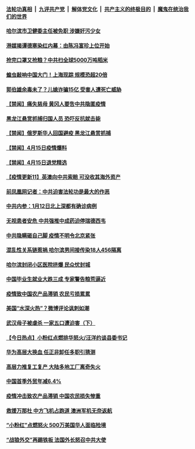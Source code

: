 

####  [法轮功真相](../../../../basic/blob/master/README.md?t=04161430) &nbsp;|&nbsp; [九评共产党](../../../../9ping.md/blob/master/README.md?t=04161430) &nbsp;|&nbsp; [解体党文化](../../../../jtdwh.md/blob/master/README.md?t=04161430)  &nbsp;|&nbsp; [共产主义的终极目的](../../../../gczydzjmd.md/blob/master/README.md?t=04161430) &nbsp;|&nbsp; [魔鬼在统治我们的世界](../../../../mgztzwmdsj.md/blob/master/README.md?t=04161430) 

#### [哈尔滨市卫健委主任被免职 涉嫌奸污少女](../pages/prog204/a102824295.md?t=04161430) 

#### [港媒揭谭德塞染红内幕：由陈冯富珍上位开始](../pages/prog204/a102824253.md?t=04161430) 

#### [抢完口罩又抢粮？中共扫全球5000万吨稻米](../pages/prog204/a102824207.md?t=04161430) 

#### [蝗虫敲响中国大门！上海现踪 规模恐超20倍](../pages/prog204/a102824181.md?t=04161430) 


#### [郭伯雄余毒未了？儿媳诈骗15亿 受害人遭死亡威胁](../pages/prog204/a102824165.md?t=04161430) 

#### [【禁闻】痛失慈母 黄冈人要吿中共隐匿疫情](../pages/prog204/a102824169.md?t=04161430) 

#### [黑龙江悬赏抓捕归国人员 恐吓反抗就击毙](../pages/prog204/a102823682.md?t=04161430) 

#### [【禁闻】俄罗斯华人回国避疫 黑龙江悬赏抓捕](../pages/prog204/a102824098.md?t=04161430) 

#### [【禁闻】4月15日疫情爆料](../pages/prog204/a102824101.md?t=04161430) 

#### [【禁闻】4月15日退党精选](../pages/prog204/a102824082.md?t=04161430) 

#### [【疫情更新11】英澳向中共索赔 可没收其海外资产](../pages/prog204/a102821787.md?t=04161430) 

#### [前凤凰网记者：中共迫害法轮功是最大的作恶](../pages/prog204/a102824026.md?t=04161430) 

#### [中共内参：1月12日北上深都有确诊病例](../pages/prog204/a102823998.md?t=04161430) 

#### [无视患者安危 中共强推中成药迫停瑞德西韦](../pages/prog204/a102823990.md?t=04161430) 

#### [中共隐瞒砸自己脚 疫情不明令北京紧张](../pages/prog204/a102823988.md?t=04161430) 

#### [混乱性关系链惹祸 哈尔滨男间接传染18人456隔离](../pages/prog204/a102823907.md?t=04161430) 

#### [哈尔滨封闭小区医院挤爆 民众忧封城](../pages/prog204/a102823900.md?t=04161430) 

#### [中国毕业生就业大跌三成 专家警告粮荒逼近](../pages/prog204/a102823895.md?t=04161430) 

#### [疫情致中国农产品滞销 农民亏损累累](../pages/prog204/a102823714.md?t=04161430) 

#### [美国“水深火热”？微博评论讽刺如潮](../pages/prog204/a102823700.md?t=04161430) 

#### [武汉母子被虐杀 一家五口遭迫害（下）](../pages/prog204/a102823499.md?t=04161430) 

#### [【今日热点】小粉红点燃排华怒火/汪洋约谈县委书记](../pages/prog204/a102823616.md?t=04161430) 

#### [华为高层大换血 任正非卸任多职引猜测](../pages/prog204/a102823665.md?t=04161430) 

#### [高层力推复工复产 大陆多地工厂离奇失火](../pages/prog204/a102823619.md?t=04161430) 

#### [中国首季外贸年减6.4%](../pages/prog204/a102823637.md?t=04161430) 

#### [疫情冲击致农产品滞销 中国农民损失惨重](../pages/prog204/a102823608.md?t=04161430) 

#### [救援万那杜 中方飞机占跑道 澳洲军机无奈返航](../pages/prog204/a102823597.md?t=04161430) 

#### [“小粉红”点燃怒火 500万美国华人面临险境](../pages/prog204/a102823567.md?t=04161430) 

#### [“战狼外交”再踢铁板 法国外长怒召中共大使](../pages/prog204/a102823492.md?t=04161430) 

